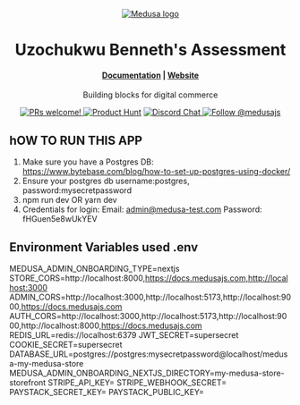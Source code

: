 <p align="center">
  <a href="https://www.medusajs.com">
  <picture>
    <source media="(prefers-color-scheme: dark)" srcset="https://user-images.githubusercontent.com/59018053/229103275-b5e482bb-4601-46e6-8142-244f531cebdb.svg">
    <source media="(prefers-color-scheme: light)" srcset="https://user-images.githubusercontent.com/59018053/229103726-e5b529a3-9b3f-4970-8a1f-c6af37f087bf.svg">
    <img alt="Medusa logo" src="https://user-images.githubusercontent.com/59018053/229103726-e5b529a3-9b3f-4970-8a1f-c6af37f087bf.svg">
    </picture>
  </a>
</p>
<h1 align="center">
  Uzochukwu Benneth's Assessment 
</h1>

<h4 align="center">
  <a href="https://docs.medusajs.com">Documentation</a> |
  <a href="https://www.medusajs.com">Website</a>
</h4>

<p align="center">
  Building blocks for digital commerce
</p>
<p align="center">
  <a href="https://github.com/medusajs/medusa/blob/master/CONTRIBUTING.md">
    <img src="https://img.shields.io/badge/PRs-welcome-brightgreen.svg?style=flat" alt="PRs welcome!" />
  </a>
    <a href="https://www.producthunt.com/posts/medusa"><img src="https://img.shields.io/badge/Product%20Hunt-%231%20Product%20of%20the%20Day-%23DA552E" alt="Product Hunt"></a>
  <a href="https://discord.gg/xpCwq3Kfn8">
    <img src="https://img.shields.io/badge/chat-on%20discord-7289DA.svg" alt="Discord Chat" />
  </a>
  <a href="https://twitter.com/intent/follow?screen_name=medusajs">
    <img src="https://img.shields.io/twitter/follow/medusajs.svg?label=Follow%20@medusajs" alt="Follow @medusajs" />
  </a>
</p>

## hOW TO RUN THIS APP

1.  Make sure you have a Postgres DB: https://www.bytebase.com/blog/how-to-set-up-postgres-using-docker/
2.  Ensure your postgres db username:postgres, password:mysecretpassword
3.  npm run dev OR yarn dev
4.  Credentials for login: Email: admin@medusa-test.com Password: fHGuen5e8wUkYEV

## Environment Variables used .env

MEDUSA_ADMIN_ONBOARDING_TYPE=nextjs
STORE_CORS=http://localhost:8000,https://docs.medusajs.com,http://localhost:3000
ADMIN_CORS=http://localhost:3000,http://localhost:5173,http://localhost:9000,https://docs.medusajs.com
AUTH_CORS=http://localhost:3000,http://localhost:5173,http://localhost:9000,http://localhost:8000,https://docs.medusajs.com
REDIS_URL=redis://localhost:6379
JWT_SECRET=supersecret
COOKIE_SECRET=supersecret
DATABASE_URL=postgres://postgres:mysecretpassword@localhost/medusa-my-medusa-store
MEDUSA_ADMIN_ONBOARDING_NEXTJS_DIRECTORY=my-medusa-store-storefront
STRIPE_API_KEY=
STRIPE_WEBHOOK_SECRET=
PAYSTACK_SECRET_KEY=
PAYSTACK_PUBLIC_KEY=
